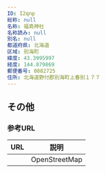 ```yaml
---
ID: I2qnp
総称: null
名称: 福島神社
名称読み: null
別名: null
都道府県: 北海道
区域: 別海町
緯度: 43.3995997
経度: 144.879869
郵便番号: 0882725
住所: 北海道野付郡別海町上春別１７７
---
```


## その他

### 参考URL

| URL | 説明          |
| --- | ------------- |
|     | OpenStreetMap |

